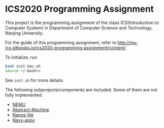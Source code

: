 # ICS2020 Programming Assignment

This project is the programming assignment of the class ICS(Introduction to Computer System)
in Department of Computer Science and Technology, Nanjing University.

For the guide of this programming assignment,
refer to http://nju-ics.gitbooks.io/ics2020-programming-assignment/content/

To initialize, run
```bash
bash init-Xac.sh 
source ~/.bashrc
```
See `init.sh` for more details.

The following subprojects/components are included. Some of them are not fully implemented.
* [NEMU](https://github.com/NJU-ProjectN/nemu)
* [Abstract-Machine](https://github.com/NJU-ProjectN/abstract-machine)
* [Nanos-lite](https://github.com/NJU-ProjectN/nanos-lite)
* [Navy-apps](https://github.com/NJU-ProjectN/navy-apps)
